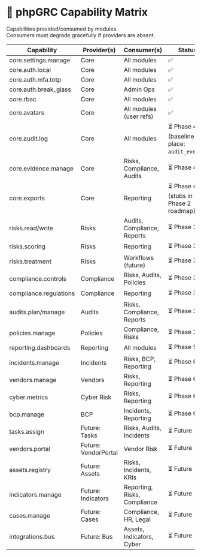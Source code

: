 # 🔗 phpGRC Capability Matrix

Capabilities provided/consumed by modules.  
Consumers must degrade gracefully if providers are absent.

| Capability                | Provider(s) | Consumer(s)                 | Status |
|--------------------------|-------------|-----------------------------|--------|
| core.settings.manage     | Core        | All modules                 | ✅     |
| core.auth.local          | Core        | All modules                 | ✅     |
| core.auth.mfa.totp       | Core        | All modules                 | ✅     |
| core.auth.break_glass    | Core        | Admin Ops                   | ✅     |
| core.rbac                | Core        | All modules                 | ✅     |
| core.avatars             | Core        | All modules (user refs)     | ✅     |
| core.audit.log           | Core        | All modules                 | ⏳ Phase 4 (baseline in place: `audit_events`) |
| core.evidence.manage     | Core        | Risks, Compliance, Audits   | ⏳ Phase 4 |
| core.exports             | Core        | Reporting                   | ⏳ Phase 4 (stubs in Phase 2 roadmap) |
| risks.read/write         | Risks       | Audits, Compliance, Reports | ⏳ Phase 3 |
| risks.scoring            | Risks       | Reporting                   | ⏳ Phase 3 |
| risks.treatment          | Risks       | Workflows (future)          | ⏳ Phase 3 |
| compliance.controls      | Compliance  | Risks, Audits, Policies     | ⏳ Phase 3 |
| compliance.regulations   | Compliance  | Reporting                   | ⏳ Phase 3 |
| audits.plan/manage       | Audits      | Risks, Compliance, Reports  | ⏳ Phase 3 |
| policies.manage          | Policies    | Compliance, Risks           | ⏳ Phase 3 |
| reporting.dashboards     | Reporting   | All modules                 | ⏳ Phase 5 |
| incidents.manage         | Incidents   | Risks, BCP, Reporting       | ⏳ Phase 6 |
| vendors.manage           | Vendors     | Risks, Reporting            | ⏳ Phase 6 |
| cyber.metrics            | Cyber Risk  | Risks, Reporting            | ⏳ Phase 6 |
| bcp.manage               | BCP         | Incidents, Reporting        | ⏳ Phase 6 |
| tasks.assign             | Future: Tasks       | Risks, Audits, Incidents   | ⏳ Future |
| vendors.portal           | Future: VendorPortal| Vendor Risk              | ⏳ Future |
| assets.registry          | Future: Assets     | Risks, Incidents, KRIs     | ⏳ Future |
| indicators.manage        | Future: Indicators | Reporting, Risks, Compliance| ⏳ Future |
| cases.manage             | Future: Cases      | Compliance, HR, Legal      | ⏳ Future |
| integrations.bus         | Future: Bus        | Assets, Indicators, Cyber  | ⏳ Future |
